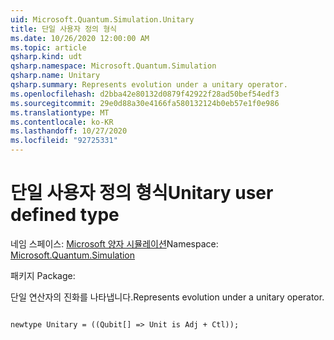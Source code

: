 ```yaml
---
uid: Microsoft.Quantum.Simulation.Unitary
title: 단일 사용자 정의 형식
ms.date: 10/26/2020 12:00:00 AM
ms.topic: article
qsharp.kind: udt
qsharp.namespace: Microsoft.Quantum.Simulation
qsharp.name: Unitary
qsharp.summary: Represents evolution under a unitary operator.
ms.openlocfilehash: d2bba42e80132d0879f42922f28ad50bef54edf3
ms.sourcegitcommit: 29e0d88a30e4166fa580132124b0eb57e1f0e986
ms.translationtype: MT
ms.contentlocale: ko-KR
ms.lasthandoff: 10/27/2020
ms.locfileid: "92725331"
---
```

# <a name="unitary-user-defined-type"></a><span data-ttu-id="5d9b7-102">단일 사용자 정의 형식</span><span class="sxs-lookup"><span data-stu-id="5d9b7-102">Unitary user defined type</span></span>

<span data-ttu-id="5d9b7-103">네임 스페이스: [Microsoft 양자 시뮬레이션](xref:Microsoft.Quantum.Simulation)</span><span class="sxs-lookup"><span data-stu-id="5d9b7-103">Namespace: [Microsoft.Quantum.Simulation](xref:Microsoft.Quantum.Simulation)</span></span>

<span data-ttu-id="5d9b7-104">패키지 [](https://nuget.org/packages/)</span><span class="sxs-lookup"><span data-stu-id="5d9b7-104">Package: [](https://nuget.org/packages/)</span></span>


<span data-ttu-id="5d9b7-105">단일 연산자의 진화를 나타냅니다.</span><span class="sxs-lookup"><span data-stu-id="5d9b7-105">Represents evolution under a unitary operator.</span></span>

```qsharp

newtype Unitary = ((Qubit[] => Unit is Adj + Ctl));
```

